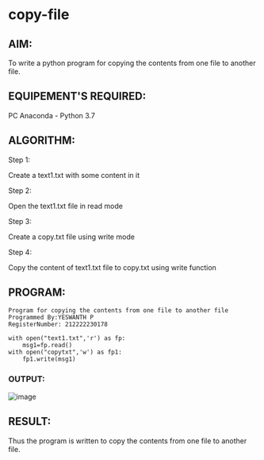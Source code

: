 # copy-file

## AIM:

To write a python program for copying the contents from one file to another file.

## EQUIPEMENT'S REQUIRED: 

PC
Anaconda - Python 3.7

## ALGORITHM: 

Step 1:

Create a text1.txt with some content in it

Step 2:

Open the text1.txt file in read mode

Step 3:

Create a copy.txt file using write mode

Step 4:

Copy the content of text1.txt file to copy.txt using write function

## PROGRAM:
```
Program for copying the contents from one file to another file
Programmed By:YESWANTH P
RegisterNumber: 212222230178

with open("text1.txt",'r') as fp:
    msg1=fp.read()
with open("copytxt",'w') as fp1:
    fp1.write(msg1)
 ```
### OUTPUT:

![image](https://github.com/Yeshwanthperumal/copy-file/assets/119476088/11efc52d-4163-4ccc-9c30-a9865cbc9938)



## RESULT:

Thus the program is written to copy the contents from one file to another file.

